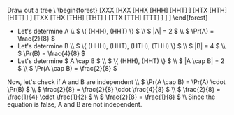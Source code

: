Draw out a tree \\
\begin{forest}
[XXX
[HXX
[HHX
[HHH]
[HHT]
]
[HTX
[HTH]
[HTT]
]
]
[TXX
[THX
[THH]
[THT]
]
[TTX
[TTH]
[TTT]
]
]
]
\end{forest}
<ul>
<li> Let's determine A \\
$ \{ (HHH), (HHT) \} $ \\
$ |A| = 2 $ \\
$ \Pr(A) = \frac{2}{8} $
	<li> Let's determine B \\
	      $ \{ (HHH), (HHT), (HTH), (THH) \} $ \\
	      $ |B| = 4 $ \\
	      $ \Pr(B) = \frac{4}{8} $
	<li> Let's determine $ A \cap B $ \\
	      $ \{ (HHH), (HHT) \} $ \\
	      $ |A \cap B| = 2 $ \\
	      $ \Pr(A \cap B) = \frac{2}{8} $
</ul>
Now, let's check if A and B are independent \\
$ \Pr(A \cap B) = \Pr(A) \cdot \Pr(B) $ \\
$ \frac{2}{8} = \frac{2}{8} \cdot \frac{4}{8} $ \\
$ \frac{2}{8} = \frac{1}{4} \cdot \frac{1}{2} $ \\
$ \frac{2}{8} = \frac{1}{8} $ \\
Since the equation is false, A and B are not independent.
